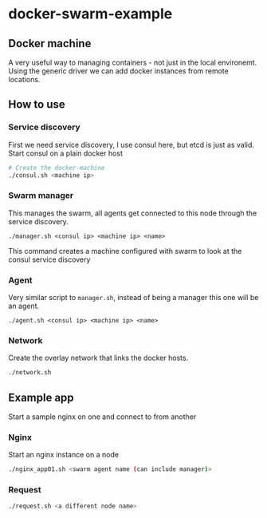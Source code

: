 # docker-swarm-example

## Docker machine

A very useful way to managing containers - not just in the local environemt. Using the generic driver we can add docker instances from remote locations. 

## How to use

### Service discovery

First we need service discovery, I use consul here, but etcd is just as valid. Start consul on a plain docker host
```sh
# Create the docker-machine
./consul.sh <machine ip>
```

### Swarm manager
This manages the swarm, all agents get connected to this node through the service discovery. 

```
./manager.sh <consul ip> <machine ip> <name>
```

This command creates a machine configured with swarm to look at the consul service discovery

### Agent
Very similar script to `manager.sh`, instead of being a manager this one will be an agent.

```
./agent.sh <consul ip> <machine ip> <name>
```

### Network
Create the overlay network that links the docker hosts.

```sh
./network.sh
```

## Example app
Start a sample nginx on one and connect to from another
### Nginx

Start an nginx instance on a node
```sh
./nginx_app01.sh <swarm agent name (can include manager)>
```

### Request
```sh
./request.sh <a different node name>
```
